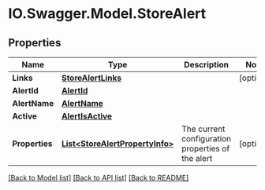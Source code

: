 # IO.Swagger.Model.StoreAlert
## Properties

Name | Type | Description | Notes
------------ | ------------- | ------------- | -------------
**Links** | [**StoreAlertLinks**](StoreAlertLinks.md) |  | [optional] 
**AlertId** | [**AlertId**](AlertId.md) |  | 
**AlertName** | [**AlertName**](AlertName.md) |  | 
**Active** | [**AlertIsActive**](AlertIsActive.md) |  | 
**Properties** | [**List&lt;StoreAlertPropertyInfo&gt;**](StoreAlertPropertyInfo.md) | The current configuration properties of the alert | [optional] 

[[Back to Model list]](../README.md#documentation-for-models) [[Back to API list]](../README.md#documentation-for-api-endpoints) [[Back to README]](../README.md)

